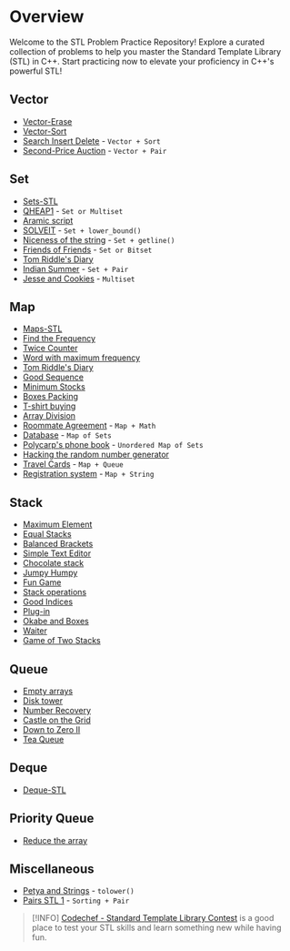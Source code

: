 # Overview
Welcome to the STL Problem Practice Repository! Explore a curated collection of problems to help you master the Standard Template Library (STL) in C++. Start practicing now to elevate your proficiency in C++'s powerful STL!

## Vector
  - [Vector-Erase](https://www.hackerrank.com/challenges/vector-erase/problem)
  - [Vector-Sort](https://www.hackerrank.com/challenges/vector-sort/problem)
  - [Search Insert Delete](https://www.spoj.com/problems/SID/) - `Vector + Sort`
  - [Second-Price Auction](https://codeforces.com/contest/386/problem/A) - `Vector + Pair`

## Set
  - [Sets-STL](https://www.hackerrank.com/challenges/cpp-sets/problem)
  - [QHEAP1](https://www.hackerrank.com/challenges/qheap1/problem?isFullScreen=true) - `Set or Multiset`
  - [Aramic script](https://codeforces.com/problemset/problem/975/A)
  - [SOLVEIT](https://codeforces.com/problemset/problem/975/A) - `Set + lower_bound()`
  - [Niceness of the string](https://www.spoj.com/problems/IITKWPCA/) - `Set + getline()`
  - [Friends of Friends](https://www.spoj.com/problems/FACEFRND/) - `Set or Bitset`
  - [Tom Riddle's Diary](https://codeforces.com/contest/855/problem/A)
  - [Indian Summer](https://codeforces.com/contest/44/problem/A) - `Set + Pair`
  - [Jesse and Cookies](https://www.hackerrank.com/challenges/jesse-and-cookies/problem?isFullScreen=true) - `Multiset`

## Map 
  - [Maps-STL](https://www.hackerrank.com/challenges/cpp-maps/problem)
  - [Find the Frequency](https://practice.geeksforgeeks.org/problems/find-the-frequency/1)
  - [Twice Counter](https://practice.geeksforgeeks.org/problems/twice-counter4236/1)
  - [Word with maximum frequency](https://practice.geeksforgeeks.org/problems/word-with-maximum-frequency0120/1)
  - [Tom Riddle's Diary](https://codeforces.com/contest/855/problem/A)
  - [Good Sequence](https://atcoder.jp/contests/arc087/tasks/arc087_a)
  - [Minimum Stocks](https://www.spoj.com/problems/MINSTOCK/)
  - [Boxes Packing](https://codeforces.com/contest/903/problem/C)
  - [T-shirt buying](https://codeforces.com/contest/799/problem/B)
  - [Array Division](https://codeforces.com/contest/808/problem/D)
  - [Roommate Agreement](https://www.spoj.com/problems/CRAN02/) - `Map + Math`
  - [Database](https://www.spoj.com/problems/RPLD/) - `Map of Sets`
  - [Polycarp's phone book](https://codeforces.com/contest/861/problem/D) - `Unordered Map of Sets`
  - [Hacking the random number generator](https://www.spoj.com/problems/HACKRNDM/)
  - [Travel Cards](https://codeforces.com/contest/847/problem/K) - `Map + Queue`
  - [Registration system](https://codeforces.com/contest/4/problem/C) - `Map + String`

## Stack
  - [Maximum Element](https://www.hackerrank.com/challenges/maximum-element/problem?isFullScreen=true) 
  - [Equal Stacks](https://www.hackerrank.com/challenges/equal-stacks/problem?isFullScreen=true)
  - [Balanced Brackets](https://www.hackerrank.com/challenges/balanced-brackets/problem?isFullScreen=true)
  - [Simple Text Editor](https://www.hackerrank.com/challenges/simple-text-editor/problem?isFullScreen=true)
  - [Chocolate stack](https://www.hackerearth.com/practice/data-structures/stacks/basics-of-stacks/practice-problems/algorithm/chocolate-stack-746c1b56/)
  - [Jumpy Humpy](https://www.hackerearth.com/practice/data-structures/stacks/basics-of-stacks/practice-problems/algorithm/jumpy-humpy-5e0231d6/)
  - [Fun Game <Capillary>](https://www.hackerearth.com/practice/data-structures/stacks/basics-of-stacks/practice-problems/algorithm/fun-game-91510e9f/)
  - [Stack operations](https://www.hackerearth.com/practice/data-structures/stacks/basics-of-stacks/practice-problems/algorithm/stakth-1-e6a76632/)
  - [Good Indices](https://www.hackerearth.com/practice/data-structures/stacks/basics-of-stacks/practice-problems/algorithm/good-indices-c7058c9b/)
  - [Plug-in](https://codeforces.com/contest/81/problem/A)
  - [Okabe and Boxes](https://codeforces.com/contest/821/problem/C)
  - [Waiter](https://www.hackerrank.com/challenges/waiter/problem?isFullScreen=true)
  - [Game of Two Stacks](https://www.hackerrank.com/challenges/game-of-two-stacks/problem?isFullScreen=true)

## Queue
  - [Empty arrays](https://www.hackerearth.com/practice/data-structures/queues/basics-of-queues/practice-problems/algorithm/empty-array-31ed638c/)
  - [Disk tower](https://www.hackerearth.com/practice/data-structures/queues/basics-of-queues/practice-problems/algorithm/disk-tower-b7cc7a50/)
  - [Number Recovery](https://www.hackerearth.com/practice/data-structures/queues/basics-of-queues/practice-problems/algorithm/number-recovery-0b988eb2/)
  - [Castle on the Grid](https://www.hackerrank.com/challenges/castle-on-the-grid/problem?isFullScreen=true)
  - [Down to Zero II](https://www.hackerrank.com/challenges/down-to-zero-ii/problem?isFullScreen=true)
  - [Tea Queue](https://codeforces.com/contest/920/problem/B)

## Deque
  - [Deque-STL](https://www.hackerrank.com/challenges/deque-stl/problem)

## Priority Queue
  - [Reduce the array](https://www.spoj.com/problems/REDARR2/)

## Miscellaneous
  - [Petya and Strings](https://codeforces.com/contest/112/problem/A) - `tolower()`
  - [Pairs STL 1](https://www.codechef.com/ABST2020/problems/PAIR/) - `Sorting + Pair`

> [!INFO]
> [Codechef - Standard Template Library Contest](https://www.codechef.com/LRNDSA03?order=desc&sortBy=successful_submissions) is a good place to test your STL skills and learn something new while having fun.
